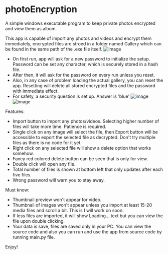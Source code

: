 # photoEncryption
A simple windows executable program to keep private photos encrypted and view them as album.

This app is capable of import any photos and videos and encrypt them immediately, encrypted files are stroed in a folder named Gallery which can be found in the same path of the .exe file itself.
![image](https://github.com/user-attachments/assets/d0181e65-0828-4e28-8e24-998fd51591c3)


- On first run, app will ask for a new password to initialize the setup. Password can be set any character, which is securely stored in a hash file.
- After then, it will ask for the password on every run unless you reset.
- Also, in any case of problem loading the actual gallery, you can reset the app. Resetting will delete all stored encrypted files and the password with immediate effect.
- For safety, a security question is set up. Answer is 'blue'
![image](https://github.com/user-attachments/assets/876e3ad5-1cb0-47dd-ab52-75c78cc8b8f2)
![image](https://github.com/user-attachments/assets/46c7e8a6-c0ac-4003-8266-f1d24f96d0fd)


Features: 
- Import button to import any photos/videos. Selecting higher number of files will take more time. Patience is required.
- Single click on any image will select the file, then Export button will be accessible to export the selected file as decrypted. Don't try multiple files as there is no code for it yet.
- Right click on any selected file will show a delete option that works somehow.
- Fancy red colored delete button can be seen that is only for view.
- Double click will open any file.
- Total number of files is shown at bottom left that only updates after each five files.
- Wrong password will warn you to stay away.

Must know:
- Thumbnail preview won't appear for video.
- Thumbnail of images won't appear unless you import at least 15-20 media files and scroll a bit. This is I will work on soon.
- If less files are imported, it will show Loading... text but you can view the file upon double clicking.
- Your data is save, files are saved only in your PC. You can view the source code and also you can run and use the app from source code by running main.py file.

Enjoy!
